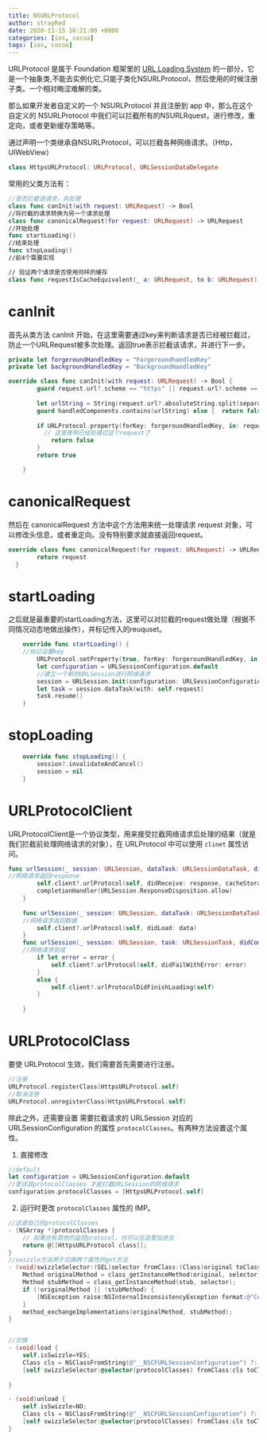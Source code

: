 ```yaml
---
title: NSURLProtocol
author: strayRed
date: 2020-11-15 16:21:00 +0800
categories: [ios, cocoa]
tags: [ios, cocoa]
---
```


URLProtocol 是属于 Foundation 框架里的 [URL Loading System](https://link.jianshu.com/?t=https://developer.apple.com/library/ios/documentation/Cocoa/Conceptual/URLLoadingSystem/URLLoadingSystem.html) 的一部分，它是一个抽象类,不能去实例化它,只能子类化NSURLProtocol，然后使用的时候注册子类。一个相对晦涩难解的类。

那么如果开发者自定义的一个 NSURLProtocol 并且注册到 app 中，那么在这个自定义的 NSURLProtocol 中我们可以拦截所有的NSURLRquest，进行修改，重定向，或者更新缓存策略等。

通过声明一个类继承自NSURLProtocol，可以拦截各种网络请求。（Http，UIWebView）

```Swift
class HttpsURLProtocol: URLProtocol, URLSessionDataDelegate 	
```

常用的父类方法有：

```Swift
//是否拦截该请求，并处理
class func canInit(with request: URLRequest) -> Bool
//将拦截的请求转换为另一个请求处理
class func canonicalRequest(for request: URLRequest) -> URLRequest
//开始处理
func startLoading()
//结束处理
func stopLoading()
//前4个需要实现

// 验证两个请求是否使用同样的缓存
class func requestIsCacheEquivalent(_ a: URLRequest, to b: URLRequest) -> Bool
```
# canInit

首先从类方法 canInit 开始，在这里需要通过key来判断请求是否已经被拦截过，防止一个URLRequest被多次处理。返回true表示拦截该请求，并进行下一步。

```Swift
private let forgeroundHandledKey = "ForgeroundhandledKey"
private let backgroundHandledKey = "BackgroundHandledKey"    

override class func canInit(with request: URLRequest) -> Bool {
        guard request.url?.scheme == "https" || request.url?.scheme == "http" else { return false }
        
        let urlString = String(request.url?.absoluteString.split(separator: "?")[0] ?? "")
        guard handledComponents.contains(urlString) else {  return false }
        
        if URLProtocol.property(forKey: forgeroundHandledKey, in: request) != nil || URLProtocol.property(forKey: backgroundHandledKey, in: request) != nil  {
          // 这里表明已经处理过这个request了
            return false
        }
        return true

    }
```
# canonicalRequest

然后在 canonicalRequest 方法中这个方法用来统一处理请求 request 对象，可以修改头信息，或者重定向。没有特别要求就直接返回request。

```Swift
override class func canonicalRequest(for request: URLRequest) -> URLRequest {
        return request
  }
```

# startLoading

之后就是最重要的startLoading方法，这里可以对拦截的request做处理（根据不同情况动态地做出操作），并标记传入的reuquset。

```Swift
    override func startLoading() {
    //标记设置key
        URLProtocol.setProperty(true, forKey: forgeroundHandledKey, in: self.request as! NSMutableURLRequest)
        let configuration = URLSessionConfiguration.default
        //建立一个新的URLSession进行网络请求
        session = URLSession.init(configuration: URLSessionConfiguration.default, delegate: self, delegateQueue: queue)
        let task = session.dataTask(with: self.request)
        task.resume()
    }
```

# stopLoading

```Swift
    override func stopLoading() {
        session?.invalidateAndCancel()
        session = nil
    }
```


# URLProtocolClient

URLProtocolClient是一个协议类型，用来接受拦截网络请求后处理的结果（就是我们拦截前处理网络请求的对象），在 URLProtocol 中可以使用 `clinet` 属性访问。

```Swift
func urlSession(_ session: URLSession, dataTask: URLSessionDataTask, didReceive response: URLResponse, completionHandler: @escaping (URLSession.ResponseDisposition) -> Void) {
//网络请求返回response
        self.client?.urlProtocol(self, didReceive: response, cacheStoragePolicy: .allowed)
        completionHandler(URLSession.ResponseDisposition.allow)
    }
    
    func urlSession(_ session: URLSession, dataTask: URLSessionDataTask, didReceive data: Data) {
    //网络请求返回数据
        self.client?.urlProtocol(self, didLoad: data)
    }
    func urlSession(_ session: URLSession, task: URLSessionTask, didCompleteWithError error: Error?) {
    //网络请求完成
        if let error = error {
            self.client?.urlProtocol(self, didFailWithError: error)
        }
        else {
            self.client?.urlProtocolDidFinishLoading(self)
        }
        
    }
```

# URLProtocolClass

要使 URLProtocol 生效，我们需要首先需要进行注册。

```Swift
//注册
URLProtocol.registerClass(HttpsURLProtocol.self)
//取消注册
URLProtocol.unregisterClass(HttpsURLProtocol.self)
```

除此之外，还需要设置 需要拦截请求的 URLSession 对应的 URLSessionConfiguration 的属性 `protocolClasses`。有两种方法设置这个属性。

1) 直接修改

```Swift
//default
let configuration = URLSessionConfiguration.default
//更该其protocolClasses 才能拦截URLSession的网络请求
configuration.protocolClasses = [HttpsURLProtocol.self]
```

2) 运行时更改 `protocolClasses` 属性的 IMP。

```Objective-C
//这是自己的protocolClasses
- (NSArray *)protocolClasses {
    // 如果还有其他的监控protocol，也可以在这里加进去
    return @[[HttpsURLProtocol class]];
}
//swizzle方法用于交换两个属性的get方法
- (void)swizzleSelector:(SEL)selector fromClass:(Class)original toClass:(Class)stub {
    Method originalMethod = class_getInstanceMethod(original, selector);
    Method stubMethod = class_getInstanceMethod(stub, selector);
    if (!originalMethod || !stubMethod) {
        [NSException raise:NSInternalInconsistencyException format:@"Couldn't load NEURLSessionConfiguration."];
    }
    method_exchangeImplementations(originalMethod, stubMethod);
}


//交换
- (void)load {
    self.isSwizzle=YES;
    Class cls = NSClassFromString(@"__NSCFURLSessionConfiguration") ?: NSClassFromString(@"NSURLSessionConfiguration");
    [self swizzleSelector:@selector(protocolClasses) fromClass:cls toClass:[self class]];
    
}

- (void)unload {
    self.isSwizzle=NO;
    Class cls = NSClassFromString(@"__NSCFURLSessionConfiguration") ?: NSClassFromString(@"NSURLSessionConfiguration");
    [self swizzleSelector:@selector(protocolClasses) fromClass:cls toClass:[self class]];
}
```

